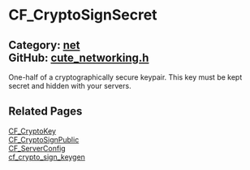 [](../header.md ':include')

# CF_CryptoSignSecret

Category: [net](https://github.com/RandyGaul/cute_framework/blob/master/docs/api_reference?id=net)  
GitHub: [cute_networking.h](https://github.com/RandyGaul/cute_framework/blob/master/include/cute_networking.h)  
---

One-half of a cryptographically secure keypair. This key must be kept secret and hidden with your servers.

## Related Pages

[CF_CryptoKey](https://github.com/RandyGaul/cute_framework/blob/master/docs/net/cf_cryptokey.md)  
[CF_CryptoSignPublic](https://github.com/RandyGaul/cute_framework/blob/master/docs/net/cf_cryptosignpublic.md)  
[CF_ServerConfig](https://github.com/RandyGaul/cute_framework/blob/master/docs/net/cf_serverconfig.md)  
[cf_crypto_sign_keygen](https://github.com/RandyGaul/cute_framework/blob/master/docs/net/cf_crypto_sign_keygen.md)  
